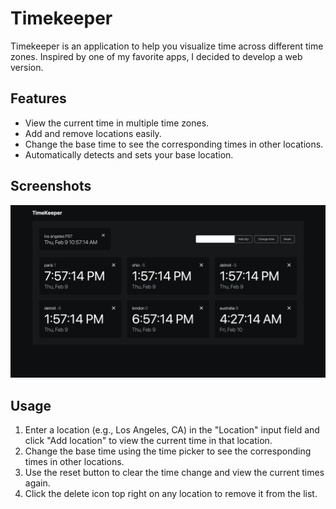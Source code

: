 # Timekeeper

Timekeeper is an application to help you visualize time across different time zones. Inspired by one of my favorite apps, I decided to develop a web version.

## Features

- View the current time in multiple time zones.
- Add and remove locations easily.
- Change the base time to see the corresponding times in other locations.
- Automatically detects and sets your base location.

## Screenshots

![App Screenshot](public/screenshot.png)

## Usage

1. Enter a location (e.g., Los Angeles, CA) in the "Location" input field and click "Add location" to view the current time in that location.
2. Change the base time using the time picker to see the corresponding times in other locations.
3. Use the reset button to clear the time change and view the current times again.
4. Click the delete icon top right on any location to remove it from the list.
